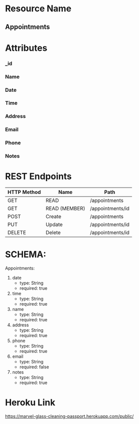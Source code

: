 # Resource Name
## Appointments


# Attributes

### _id
### Name
### Date
### Time
### Address
### Email
### Phone
### Notes



# REST Endpoints #

| HTTP Method | Name | Path |
| ------------ | ---- | --------- |
| GET | READ | /appointments |
| GET | READ (MEMBER) | /appointments/id |
| POST | Create | /appointments |
| PUT | Update | /appointments/id |
| DELETE | Delete | /appointments/id |

# SCHEMA: #
Appointments:
1. date
	* type: String
	* required: true
2. time
	* type: String
	* required: true
3. name	
	* type: String
	* required: true
4. address
	* type: String
	* required: true
5. phone
	* type: String
	* required: true
6. email
	* type: String
	* required: false
7. notes
	* type: String
	* required: true

# Heroku Link #
https://marvel-glass-cleaning-passport.herokuapp.com/public/
